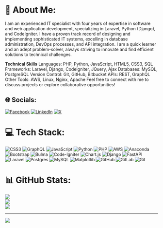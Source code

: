 # 💫 About Me:
I am an experienced IT specialist with four years of expertise in software and web application development, specializing in Laravel, Python (Django), and CodeIgniter. I have a proven track record of designing and implementing sophisticated IT systems, excelling in database administration, DevOps processes, and API integration. I am a quick learner and an adept problem-solver, always striving to innovate and find efficient solutions to technical challenges.

**Technical Skills**
Languages: PHP, Python, JavaScript, HTML5, CSS3, SQL
Frameworks: Laravel, Django, CodeIgniter, JQuery, Ajax
Databases: MySQL, PostgreSQL
Version Control: Git, GitHub, Bitbucket
APIs: REST, GraphQL
Other Tools: AWS, Linux, Nginx, Apache
Feel free to connect with me to discuss projects or explore collaborative opportunities!


## 🌐 Socials:
[![Facebook](https://img.shields.io/badge/Facebook-%231877F2.svg?logo=Facebook&logoColor=white)](https://facebook.com/guccimario) [![LinkedIn](https://img.shields.io/badge/LinkedIn-%230077B5.svg?logo=linkedin&logoColor=white)](https://linkedin.com/in/ancent-mbithi-8528a5127) [![X](https://img.shields.io/badge/X-black.svg?logo=X&logoColor=white)](https://x.com/ancentian) 

# 💻 Tech Stack:
![CSS3](https://img.shields.io/badge/css3-%231572B6.svg?style=for-the-badge&logo=css3&logoColor=white) ![GraphQL](https://img.shields.io/badge/-GraphQL-E10098?style=for-the-badge&logo=graphql&logoColor=white) ![JavaScript](https://img.shields.io/badge/javascript-%23323330.svg?style=for-the-badge&logo=javascript&logoColor=%23F7DF1E) ![Python](https://img.shields.io/badge/python-3670A0?style=for-the-badge&logo=python&logoColor=ffdd54) ![PHP](https://img.shields.io/badge/php-%23777BB4.svg?style=for-the-badge&logo=php&logoColor=white) ![AWS](https://img.shields.io/badge/AWS-%23FF9900.svg?style=for-the-badge&logo=amazon-aws&logoColor=white) ![Anaconda](https://img.shields.io/badge/Anaconda-%2344A833.svg?style=for-the-badge&logo=anaconda&logoColor=white) ![Bootstrap](https://img.shields.io/badge/bootstrap-%238511FA.svg?style=for-the-badge&logo=bootstrap&logoColor=white) ![Bulma](https://img.shields.io/badge/bulma-00D0B1?style=for-the-badge&logo=bulma&logoColor=white) ![Code-Igniter](https://img.shields.io/badge/CodeIgniter-%23EF4223.svg?style=for-the-badge&logo=codeIgniter&logoColor=white) ![Chart.js](https://img.shields.io/badge/chart.js-F5788D.svg?style=for-the-badge&logo=chart.js&logoColor=white) ![Django](https://img.shields.io/badge/django-%23092E20.svg?style=for-the-badge&logo=django&logoColor=white) ![FastAPI](https://img.shields.io/badge/FastAPI-005571?style=for-the-badge&logo=fastapi) ![Laravel](https://img.shields.io/badge/laravel-%23FF2D20.svg?style=for-the-badge&logo=laravel&logoColor=white) ![Postgres](https://img.shields.io/badge/postgres-%23316192.svg?style=for-the-badge&logo=postgresql&logoColor=white) ![MySQL](https://img.shields.io/badge/mysql-4479A1.svg?style=for-the-badge&logo=mysql&logoColor=white) ![Matplotlib](https://img.shields.io/badge/Matplotlib-%23ffffff.svg?style=for-the-badge&logo=Matplotlib&logoColor=black) ![GitHub](https://img.shields.io/badge/github-%23121011.svg?style=for-the-badge&logo=github&logoColor=white) ![GitLab](https://img.shields.io/badge/gitlab-%23181717.svg?style=for-the-badge&logo=gitlab&logoColor=white) ![Git](https://img.shields.io/badge/git-%23F05033.svg?style=for-the-badge&logo=git&logoColor=white)
# 📊 GitHub Stats:
![](https://github-readme-stats.vercel.app/api?username=Ancentian&theme=dark&hide_border=false&include_all_commits=false&count_private=false)<br/>
![](https://github-readme-streak-stats.herokuapp.com/?user=Ancentian&theme=dark&hide_border=false)<br/>
![](https://github-readme-stats.vercel.app/api/top-langs/?username=Ancentian&theme=dark&hide_border=false&include_all_commits=false&count_private=false&layout=compact)

---
[![](https://visitcount.itsvg.in/api?id=Ancentian&icon=0&color=0)](https://visitcount.itsvg.in)

<!-- Proudly created with GPRM ( https://gprm.itsvg.in ) -->
